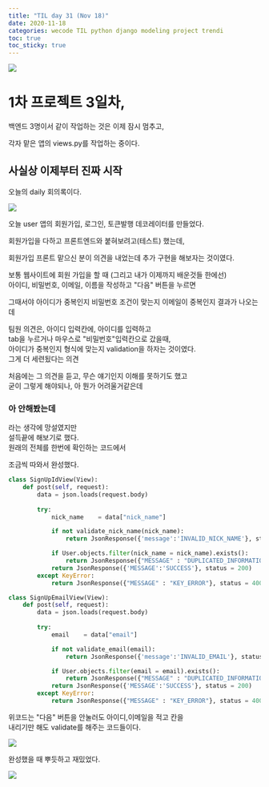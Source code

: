 ```yaml
---
title: "TIL day 31 (Nov 18)"
date: 2020-11-18
categories: wecode TIL python django modeling project trendi
toc: true
toc_sticky: true
---
```

  
  ![](https://images.velog.io/images/noahshin__11/post/aea5537f-7922-4a4e-8b42-a018bb79c0ea/Screen%20Shot%202020-11-18%20at%209.56.09%20PM.png)
  
# 1차 프로젝트 3일차,  
  
백엔드 3명이서 같이 작업하는 것은 이제 잠시 멈추고,  
  
각자 맡은 앱의 views.py를 작업하는 중이다.  
  
## 사실상 이제부터 진짜 시작  
  
오늘의 daily 회의록이다.  
  
![](https://images.velog.io/images/noahshin__11/post/a2d903ef-9df3-4f38-be73-d0dc4db43ebe/image.png)
  
오늘 user 앱의 회원가입, 로그인, 토큰발행 데코레이터를 만들었다.  
  
회원가입을 다하고 프론트엔드와 붙혀보려고(테스트) 했는데,  
  
회원가입 프론트 맡으신 분이 의견을 내었는데 추가 구현을 해보자는 것이였다.  
  
보통 웹사이트에 회원 가입을 할 때 (그리고 내가 이제까지 배운것들 한에선)  
아이디, 비밀번호, 이메일, 이름을 작성하고   "다음" 버튼을 누르면  
  
그때서야 아이디가 중복인지 비밀번호 조건이 맞는지 이메일이 중복인지 결과가 나오는데  
  
팀원 의견은, 아이디 입력칸에, 아이디를 입력하고  
tab을 누르거나 마우스로 "비밀번호"입력칸으로 갔을때,  
아이디가 중복인지 형식에 맞는지 validation을 하자는 것이였다.  
그게 더 세련됬다는 의견   
  
처음에는 그 의견을 듣고, 무슨 얘기인지 이해를 못하기도 했고  
굳이 그렇게 해야되나, 아 뭔가 어려울거같은데  
### 아 안해봤는데  
라는 생각에 망설였지만  
설득끝에 해보기로 했다.  
원래의 전체를 한번에 확인하는 코드에서  
  
조금씩 따와서 완성했다.  
  
```python
class SignUpIdView(View):
    def post(self, request):
        data = json.loads(request.body)
     
        try:
            nick_name    = data["nick_name"]

            if not validate_nick_name(nick_name):
                return JsonResponse({'message':'INVALID_NICK_NAME'}, status = 400)

            if User.objects.filter(nick_name = nick_name).exists(): 
                return JsonResponse({"MESSAGE" : "DUPLICATED_INFORMATION"}, status = 400)
            return JsonResponse({'MESSAGE':'SUCCESS'}, status = 200)
        except KeyError:
            return JsonResponse({"MESSAGE" : "KEY_ERROR"}, status = 400)

class SignUpEmailView(View):
    def post(self, request):
        data = json.loads(request.body)
    
        try:
            email    = data["email"]

            if not validate_email(email):
                return JsonResponse({'message':'INVALID_EMAIL'}, status = 400)

            if User.objects.filter(email = email).exists(): 
                return JsonResponse({"MESSAGE" : "DUPLICATED_INFORMATION"}, status = 400)
            return JsonResponse({'MESSAGE':'SUCCESS'}, status = 200)
        except KeyError:
            return JsonResponse({"MESSAGE" : "KEY_ERROR"}, status = 400)
```
  
위코드는 "다음" 버튼을 안눌러도 아이디,이메일을 적고 칸을  
내리기만 해도 validate를 해주는 코드들이다.  
  
![](https://images.velog.io/images/noahshin__11/post/db262214-9f61-4d64-a66c-bf8e649b9f40/%EC%8A%A4%ED%81%AC%EB%A6%B0%EC%83%B7%202020-11-18%20%EC%98%A4%ED%9B%84%2012.17.40.png)
  
완성했을 때 뿌듯하고 재밌었다.  
  
  ![](https://images.velog.io/images/noahshin__11/post/2860a0bf-3f96-43f3-972f-e436672ae249/Screen%20Shot%202020-11-18%20at%2010.07.02%20PM.png)